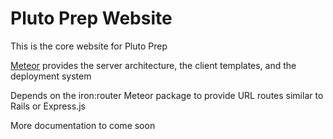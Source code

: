 Pluto Prep Website
======

This is the core website for Pluto Prep

[Meteor](meteor.com) provides the server architecture, the client templates, and the deployment system

Depends on the iron:router Meteor package to provide URL routes similar to Rails or Express.js

More documentation to come soon
